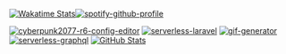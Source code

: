 [![Wakatime Stats][wakatime_stats]][wakatime_profile][![spotify-github-profile][spotify_profile]][spotify_redirect]  

[![cyberpunk2077-r6-config-editor][cyberpunk2077_r6_config_editor]][cyberpunk2077_r6_config_editor_repo]
[![serverless-laravel][serverless_laravel_stats]][serverless_laravel_repo]
[![gif-generator][gif_generator_stats]][gif_generator_repo]
[![serverless-graphql][serverless_graphql_stats]][serverless_graphql_repo]
[![GitHub Stats][github_stats]][github_stats]


[github_stats]: https://d3qbzv40zlk2ob.cloudfront.net?username=rdok&count_private=true&show_icons=true&theme=gruvbox&custom_title=Stats&cache_seconds=86400
[wakatime_stats]: https://d3qbzv40zlk2ob.cloudfront.net/wakatime?username=rdok&theme=gruvbox&langs_count=15&cache_seconds=86400&range=last_7_days&custom_title=Last%207%20Days
[wakatime_profile]: https://wakatime.com/@rdok
[cyberpunk2077_r6_config_editor]: https://d3qbzv40zlk2ob.cloudfront.net/pin/?username=rdok&repo=cyberpunk2077-r6-config-editor&theme=gruvbox&cache_seconds=86400&v1
[cyberpunk2077_r6_config_editor_repo]: https://github.com/rdok/cyberpunk2077-r6-config-editor
[serverless_laravel_stats]: https://d3qbzv40zlk2ob.cloudfront.net/pin/?username=rdok&repo=serverless-laravel&theme=gruvbox&cache_seconds=86400&v1
[serverless_laravel_repo]: https://github.com/rdok/serverless-laravel
[gif_generator_stats]: https://d3qbzv40zlk2ob.cloudfront.net/pin/?username=rdok&repo=gif-generator&theme=gruvbox&cache_seconds=86400&v1
[gif_generator_repo]: https://github.com/rdok/gif-generator
[serverless_graphql_stats]: https://d3qbzv40zlk2ob.cloudfront.net/pin/?username=rdok&repo=serverless-graphql&theme=gruvbox&cache_seconds=86400&v1
[serverless_graphql_repo]: https://github.com/rdok/serverless-graphql
[spotify_profile]: https://spotify-github-profile.vercel.app/api/view?uid=r.dokollari&cover_image=true&theme=default&bar_color=53b14f&bar_color_cover=true
[spotify_redirect]: https://spotify-github-profile.vercel.app/api/view?uid=r.dokollari&redirect=true
